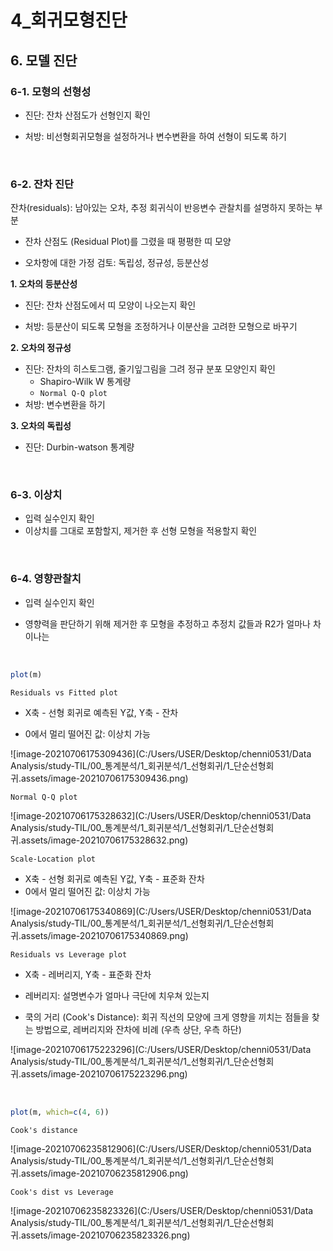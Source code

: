 # 4_회귀모형진단

## 6. 모델 진단

### 6-1. 모형의 선형성

- 진단: 잔차 산점도가 선형인지 확인

- 처방: 비선형회귀모형을 설정하거나 변수변환을 하여 선형이 되도록 하기

<br>

### 6-2. 잔차 진단

잔차(residuals): 남아있는 오차, 추정 회귀식이 반응변수 관찰치를 설명하지 못하는 부분

- 잔차 산점도 (Residual Plot)를 그렸을 때 평평한 띠 모양

- 오차항에 대한 가정 검토: 독립성, 정규성, 등분산성

**1. 오차의 등분산성**

- 진단: 잔차 산점도에서 띠 모양이 나오는지 확인

- 처방: 등분산이 되도록 모형을 조정하거나 이분산을 고려한 모형으로 바꾸기

**2. 오차의 정규성**

- 진단: 잔차의 히스토그램, 줄기잎그림을 그려 정규 분포 모양인지 확인
  - Shapiro-Wilk W 통계량
  - `Normal Q-Q plot`
- 처방: 변수변환을 하기

**3. 오차의 독립성**

- 진단: Durbin-watson 통계량

<br>

### 6-3. 이상치

- 입력 실수인지 확인
- 이상치를 그대로 포함할지, 제거한 후 선형 모형을 적용할지 확인

<br>

### 6-4. 영향관찰치

- 입력 실수인지 확인

- 영향력을 판단하기 위해 제거한 후 모형을 추정하고 추정치 값들과 R2가 얼마나 차이나는

<br>

```r
plot(m)
```

`Residuals vs Fitted plot`

- X축 - 선형 회귀로 예측된 Y값, Y축 - 잔차

- 0에서 멀리 떨어진 값: 이상치 가능

![image-20210706175309436](C:/Users/USER/Desktop/chenni0531/Data Analysis/study-TIL/00_통계분석/1_회귀분석/1_선형회귀/1_단순선형회귀.assets/image-20210706175309436.png)

`Normal Q-Q plot`

![image-20210706175328632](C:/Users/USER/Desktop/chenni0531/Data Analysis/study-TIL/00_통계분석/1_회귀분석/1_선형회귀/1_단순선형회귀.assets/image-20210706175328632.png)

`Scale-Location plot`

- X축 - 선형 회귀로 예측된 Y값, Y축 - 표준화 잔차
- 0에서 멀리 떨어진 값: 이상치 가능

![image-20210706175340869](C:/Users/USER/Desktop/chenni0531/Data Analysis/study-TIL/00_통계분석/1_회귀분석/1_선형회귀/1_단순선형회귀.assets/image-20210706175340869.png)

`Residuals vs Leverage plot`

- X축 - 레버리지, Y축 - 표준화 잔차

- 레버리지: 설명변수가 얼마나 극단에 치우쳐 있는지
- 쿡의 거리 (Cook's Distance): 회귀 직선의 모양에 크게 영향을 끼치는 점들을 찾는 방법으로, 레버리지와 잔차에 비례 (우측 상단, 우측 하단)

![image-20210706175223296](C:/Users/USER/Desktop/chenni0531/Data Analysis/study-TIL/00_통계분석/1_회귀분석/1_선형회귀/1_단순선형회귀.assets/image-20210706175223296.png)

<br>

```r
plot(m, which=c(4, 6))
```

`Cook's distance`

![image-20210706235812906](C:/Users/USER/Desktop/chenni0531/Data Analysis/study-TIL/00_통계분석/1_회귀분석/1_선형회귀/1_단순선형회귀.assets/image-20210706235812906.png)

`Cook's dist vs Leverage`

![image-20210706235823326](C:/Users/USER/Desktop/chenni0531/Data Analysis/study-TIL/00_통계분석/1_회귀분석/1_선형회귀/1_단순선형회귀.assets/image-20210706235823326.png)